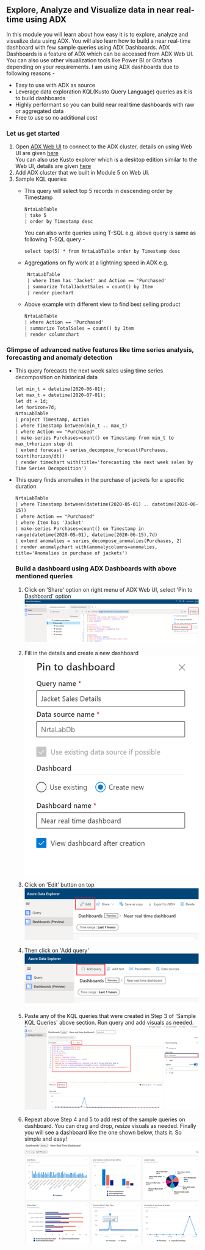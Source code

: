 ## Explore, Analyze and Visualize data in near real-time using ADX 
In this module you will learn about how easy it is to explore, analyze and visualize data using ADX. You will also learn how to build a near real-time dashboard with few sample queries using ADX Dashboards. ADX Dashboards is a feature of ADX which can be accessed from ADX Web UI. You can also use other visualization tools like Power BI or Grafana depending on your requirements. 
I am using ADX dashboards due to following reasons -
   - Easy to use with ADX as source
   - Leverage data exploration KQL(Kusto Query Language) queries as it is to build dashboards
   - Highly performant so you can build near real time dashboards with raw or aggregated data
   - Free to use so no additional cost

### Let us get started
1. Open [ADX Web UI](https://dataexplorer.azure.com/) to connect to the ADX cluster, details on using Web UI are given [here](https://docs.microsoft.com/en-us/azure/data-explorer/web-query-data)<br/>
You can also use Kusto explorer which is a desktop edition similar to the Web UI, details are given [here](https://docs.microsoft.com/en-us/azure/data-explorer/kusto/tools/kusto-explorer)
2. Add ADX cluster that we built in Module 5 on Web UI.
3. Sample KQL queries 
   - This query will select top 5 records in descending order by Timestamp 
     ```
     NrtaLabTable
     | take 5 
     | order by Timestamp desc  
     ```
     You can also write queries using T-SQL e.g. above query is same as following T-SQL query -
     ```
     select top(5) * from NrtaLabTable order by Timestamp desc
     ```
     
   - Aggregations on fly work at a lightning speed in ADX e.g. 
     ```
      NrtaLabTable 
      | where Item has 'Jacket' and Action == 'Purchased'
      | summarize TotalJacketSales = count() by Item
      | render piechart 
     ```
     
    - Above example with different view to find best selling product 
      ```
      NrtaLabTable 
      | where Action == 'Purchased'
      | summarize TotalSales = count() by Item
      | render columnchart  
      ```
### Glimpse of advanced native features like time series analysis, forecasting and anomaly detection
- This query forecasts the next week sales using time series decomposition on historical data
    ```
    let min_t = datetime(2020-06-01);
    let max_t = datetime(2020-07-01);
    let dt = 1d;
    let horizon=7d;
    NrtaLabTable
    | project Timestamp, Action 
    | where Timestamp between(min_t .. max_t)
    | where Action == "Purchased"
    | make-series Purchases=count() on Timestamp from min_t to max_t+horizon step dt  
    | extend forecast = series_decompose_forecast(Purchases, toint(horizon/dt))
    | render timechart with(title='forecasting the next week sales by Time Series Decmposition')
    ```
- This query finds anomalies in the purchase of jackets for a specific duration
    ```
    NrtaLabTable
    | where Timestamp between(datetime(2020-05-01) .. datetime(2020-06-15))
    | where Action == "Purchased"
    | where Item has 'Jacket'
    | make-series Purchases=count() on Timestamp in range(datetime(2020-05-01), datetime(2020-06-15),7d)  
    | extend anomalies = series_decompose_anomalies(Purchases, 2)
    | render anomalychart with(anomalycolumns=anomalies, title='Anomalies in purchase of jackets')
    ```
  
  ### Build a dashboard using ADX Dashboards with above mentioned queries
  1. Click on 'Share' option on right menu of ADX Web UI, select 'Pin to Dashboard' option
  ![](../images/Dashboard1.png)
  2. Fill in the details and create a new dashboard
  ![](../images/Dashboard2.png)
  3. Click on 'Edit' button on top
  ![](../images/Dashboard3.png)
  4. Then click on 'Add query'
  ![](../images/Dashboard4.png)
  5. Paste any of the KQL queries that were created in Step 3 of 'Sample KQL Queries' above section. Run query and add visuals as needed.
  ![](../images/Dashboard5.png)

  6. Repeat above Step 4 and 5 to add rest of the sample queries on dashboard. You can drag and drop, resize visuals as needed. Finally you will see a dashboard like the one shown below, thats it. So simple and easy!
  ![](../images/Dashboard.png)


